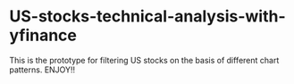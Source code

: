 # US-stocks-technical-analysis-with-yfinance
This is the prototype for filtering US stocks on the basis of different chart patterns. ENJOY!!
